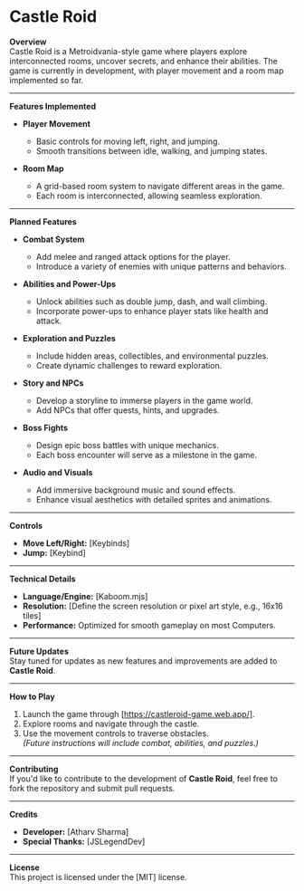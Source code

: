 # **Castle Roid**

**Overview**  
Castle Roid is a Metroidvania-style game where players explore interconnected rooms, uncover secrets, and enhance their abilities. The game is currently in development, with player movement and a room map implemented so far.

---

**Features Implemented**  

- **Player Movement**  
  - Basic controls for moving left, right, and jumping.
  - Smooth transitions between idle, walking, and jumping states.

- **Room Map**  
  - A grid-based room system to navigate different areas in the game.
  - Each room is interconnected, allowing seamless exploration.

---

**Planned Features**  

- **Combat System**  
  - Add melee and ranged attack options for the player.
  - Introduce a variety of enemies with unique patterns and behaviors.

- **Abilities and Power-Ups**  
  - Unlock abilities such as double jump, dash, and wall climbing.
  - Incorporate power-ups to enhance player stats like health and attack.

- **Exploration and Puzzles**  
  - Include hidden areas, collectibles, and environmental puzzles.
  - Create dynamic challenges to reward exploration.

- **Story and NPCs**  
  - Develop a storyline to immerse players in the game world.
  - Add NPCs that offer quests, hints, and upgrades.

- **Boss Fights**  
  - Design epic boss battles with unique mechanics.
  - Each boss encounter will serve as a milestone in the game.

- **Audio and Visuals**  
  - Add immersive background music and sound effects.
  - Enhance visual aesthetics with detailed sprites and animations.

---

**Controls**  
- **Move Left/Right:** [Keybinds]  
- **Jump:** [Keybind]  

---

**Technical Details**  

- **Language/Engine:** [Kaboom.mjs]  
- **Resolution:** [Define the screen resolution or pixel art style, e.g., 16x16 tiles]  
- **Performance:** Optimized for smooth gameplay on most Computers.

---

**Future Updates**  
Stay tuned for updates as new features and improvements are added to **Castle Roid**.

---

**How to Play**  

1. Launch the game through [https://castleroid-game.web.app/].  
2. Explore rooms and navigate through the castle.  
3. Use the movement controls to traverse obstacles.  
*(Future instructions will include combat, abilities, and puzzles.)*

---

**Contributing**  
If you'd like to contribute to the development of **Castle Roid**, feel free to fork the repository and submit pull requests.

---

**Credits**  
- **Developer:** [Atharv Sharma]  
- **Special Thanks:** [JSLegendDev]  

---

**License**  
This project is licensed under the [MIT] license.  
